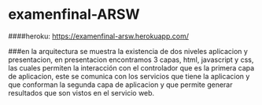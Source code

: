 
# examenfinal-ARSW
####heroku: https://examenfinal-arsw.herokuapp.com/

###en la arquitectura se muestra la existencia de dos niveles aplicacion y presentacion, en presentacion encontramos 3 capas, html, javascript y css, las cuales permiten la interacción con el controlador que es la primera capa de  aplicacion, este se comunica con los servicios que tiene la aplicacion y que conforman la segunda capa de aplicacion y que permite generar resultados que son vistos en el servicio web.
